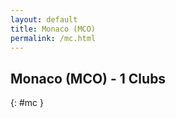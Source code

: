 ```yaml
---
layout: default
title: Monaco (MCO)
permalink: /mc.html
---
```



## Monaco (MCO) - 1 Clubs
{: #mc }










 

